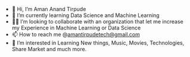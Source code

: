 - 👋 Hi, I’m Aman Anand Tirpude
- 🌱 I’m currently learning Data Science and Machine Learning
- 👯‍♂️ I’m looking to collaborate with an organization that let me increase my Experience in Machine Learning or Data Science 
- 📫 How to reach me @amantirpudetech@gmail.com
- 👀 I’m interested in Learning New things, Music, Movies, Technologies, Share Market and much more.

<!---
amantirpude/amantirpude is a ✨ special ✨ repository because its `README.md` (this file) appears on your GitHub profile.
You can click the Preview link to take a look at your changes.
--->
